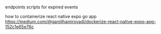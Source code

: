 endpoints
scripts for expired events

how to containerize react native expo go app
https://medium.com/@ganiilhamirsyadi/dockerize-react-native-expo-app-152c1e65e76c
